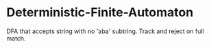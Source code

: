 # Deterministic-Finite-Automaton
DFA that accepts string with no 'aba' subtring. Track and reject on full match.
